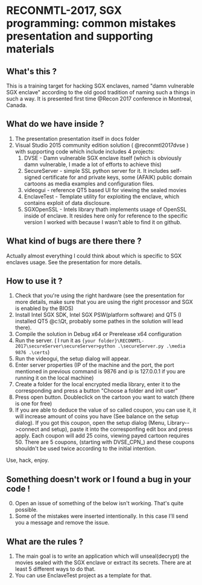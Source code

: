 # RECONMTL-2017, SGX programming: common mistakes presentation and supporting materials

## What's this ?

This is a training target for hacking SGX enclaves, named "damn vulnerable SGX enclave" according to the old good tradition of naming such a things in such a way.
It is presented first time @Recon 2017 conference in Montreal, Canada.

## What do we have inside ?

1. The presentation presentation itself in docs folder
2. Visual Studio 2015 community edition solution ( @reconmtl2017dvse ) with supporting code which include includes 4 projects:
	1. DVSE		- Damn vulnerable SGX enclave itself (which is obviously damn vulnerable, I made a lot of efforts to achieve this)
	2. SecureServer - simple SSL python server for it. It includes self-signed certificate for and private keys, some (AFAIK) public domain cartoons as media examples and configuration files. 
	3. videogui	- reference QT5 based UI for viewing the sealed movies
	4. EnclaveTest - Template utility for exploiting the enclave, which contains exploit of data disclosure.    
	5. SGXOpenSSL - Intels library thath implements usage of OpenSSL inside of enclave. It resides here only for reference to the specific version I worked with because I wasn't able to find it on github.

## What kind of bugs are there there ?

Actually almost everything I could think about which is specific to SGX enclaves usage.
See the presentation for more details.

## How to use it ?

1. Check that you're using the right hardware (see the presentation for more details, make sure that you are using the right processor and SGX is enabled by the BIOS)
2. Install Intel SGX SDK, Intel SGX PSW(platform software) and QT5 (I installed QT5 @c:\Qt, probably some pathes in the solution will lead there).
3. Compile the solution in Debug x64 or Prerelease x64 configuration
4. Run the server. ( I run it as ``` {your folder}\RECONMTL-2017\secureServer\secureServer>python .\secureServer.py .\media 9876 .\certs ```)  
5. Run the videogui, the setup dialog will appear.
6. Enter server properties (IP of the machine and the port, the port mentioned in previous command is 9876 and ip is 127.0.0.1 if you are running it on the local machine)
7. Create a folder for the local encrypted media library, enter it to the corresponding and press a button  "Choose a folder and init user"
8. Press open button. Doubleclick on the cartoon you want to watch (there is one for free)
9. If you are able to deduce the value of so called coupon, you can use it, it will increase amount of coins you have (See balance on the setup dialog). If you got this coupon, 
   open the setup dialog (Menu, Library-->connect and setup), paste it into the corresponfing edit box and press apply. Each coupon will add 25 coins, viewing  payed cartoon requires 50.
   There are 5 coupons, (starting with DVSE_CPN_) and these coupons shouldn't be used twice according to the initial intention.

Use, hack, enjoy. 

## Something doesn't work or I found a bug in your code !

0. Open an issue of something of the below isn't working. That's quite possible.
1. Some of the mistakes were inserted intentionally. In this case I'll send you a message and remove the issue.

## What are the rules ?

1. The main goal is to write an application which will unseal(decrypt) the movies sealed with the SGX enclave or extract its secrets. 
   There are at least 5 different ways to do that. 
2. You can use EnclaveTest project as a template for that.

 
   
